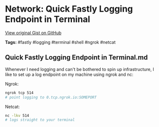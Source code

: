 # Network: Quick Fastly Logging Endpoint in Terminal 

[View original Gist on GitHub](https://gist.github.com/Integralist/916a82907c7a14c64df41f32c5c45a2a)

**Tags:** #fastly #logging #terminal #shell #ngrok #netcat

## Quick Fastly Logging Endpoint in Terminal.md

Whenever I need logging and can't be bothered to spin up infrastructure, I like to set up a log endpoint on my machine using ngrok and nc:

Ngrok:

```bash
ngrok tcp 514
# point logging to 0.tcp.ngrok.io:SOMEPORT
```

Netcat:

```bash
nc -lkv 514 
# logs straight to your terminal
```

